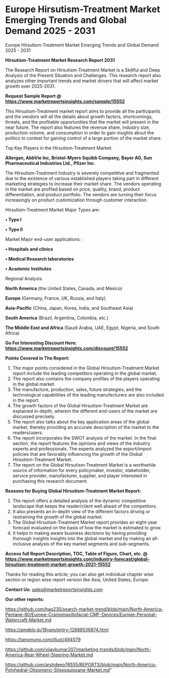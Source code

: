 # Europe Hirsutism-Treatment Market Emerging Trends and Global Demand 2025 - 2031
 Europe Hirsutism-Treatment Market Emerging Trends and Global Demand 2025 - 2031

<strong>Hirsutism-Treatment Market Research Report 2031</strong>

The Research Report on Hirsutism-Treatment Market is a Skillful and Deep Analysis of the Present Situation and Challenges. This research report also analyzes other important trends and market drivers that will affect market growth over 2025-2031.

<strong>Request Sample Report @ <a href=https://www.marketreportsinsights.com/sample/15552>https://www.marketreportsinsights.com/sample/15552</a></strong>

This Hirsutism-Treatment market report aims to provide all the participants and the vendors will all the details about growth factors, shortcomings, threats, and the profitable opportunities that the market will present in the near future. The report also features the revenue share, industry size, production volume, and consumption in order to gain insights about the politics to contest for gaining control of a large portion of the market share.

Top Key Players in the Hirsutism-Treatment Market:

<strong>Allergan, AbbVie Inc, Bristol-Myers Squibb Company, Bayer AG, Sun Pharmaceutical Industries Ltd., Pfizer Inc.</strong>

The Hirsutism-Treatment Industry is severely competitive and fragmented due to the existence of various established players taking part in different marketing strategies to increase their market share. The vendors operating in the market are profiled based on price, quality, brand, product differentiation, and product portfolio. The vendors are turning their focus increasingly on product customization through customer interaction.

Hirsutism-Treatment Market Major Types are:

<strong>• Type I

• Type II</strong>

Market Major end-user applications :

<strong>• Hospitals and clinics

• Medical Research laboratories

• Academic Institutes</strong>

Regional Analysis

</u><strong><b>North America</b></strong> (the United States, Canada, and Mexico)

<strong><b>Europe </b></strong>(Germany, France, UK, Russia, and Italy)

<strong><b>Asia-Pacific</b></strong> (China, Japan, Korea, India, and Southeast Asia)

<strong><b>South America</b></strong> (Brazil, Argentina, Colombia, etc.)

<strong><b>The Middle East and Africa</b></strong> (Saudi Arabia, UAE, Egypt, Nigeria, and South Africa)

<strong>Go For Interesting Discount Here: <a href=https://www.marketreportsinsights.com/discount/15552>https://www.marketreportsinsights.com/discount/15552</a></strong>

<strong>Points Covered in The Report:</strong>
<ol>
  <li>The major points considered in the Global Hirsutism-Treatment Market report include the leading competitors operating in the global market.</li>
  <li>The report also contains the company profiles of the players operating in the global market.</li>
  <li>The manufacture, production, sales, future strategies, and the technological capabilities of the leading manufacturers are also included in the report.</li>
  <li>The growth factors of the Global Hirsutism-Treatment Market are explained in-depth, wherein the different end-users of the market are discussed precisely.</li>
  <li>The report also talks about the key application areas of the global market, thereby providing an accurate description of the market to the readers/users.</li>
  <li>The report incorporates the SWOT analysis of the market. In the final section, the report features the opinions and views of the industry experts and professionals. The experts analyzed the export/import policies that are favorably influencing the growth of the Global Hirsutism-Treatment Market.</li>
  <li>The report on the Global Hirsutism-Treatment Market is a worthwhile source of information for every policymaker, investor, stakeholder, service provider, manufacturer, supplier, and player interested in purchasing this research document.</li>
</ol>
<strong>Reasons for Buying Global Hirsutism-Treatment Market Report:</strong>

<ol>
  <li>The report offers a detailed analysis of the dynamic competitive landscape that keeps the reader/client well ahead of the competitors.</li>
  <li>It also presents an in-depth view of the different factors driving or restraining the growth of the global market.</li>
  <li>The Global Hirsutism-Treatment Market report provides an eight-year forecast evaluated on the basis of how the market is estimated to grow.</li>
  <li>It helps in making aware business decisions by having providing thorough insights insights into the global market and by making an all-inclusive analysis of the key market segments and sub-segments.</li>
</ol>
<strong>Access full Report Description, TOC, Table of Figure, Chart, etc. @ <a href=https://www.marketreportsinsights.com/industry-forecast/global-hirsutism-treatment-market-growth-2021-15552>https://www.marketreportsinsights.com/industry-forecast/global-hirsutism-treatment-market-growth-2021-15552</a></strong>


Thanks for reading this article; you can also get individual chapter wise section or region wise report version like Asia, United States, Europe.

<strong>Contact Us:</strong>
sales@marketreportsinsights.com

<strong>Our other reports:</strong>

<a href=https://github.com/haq235/search-market-trend/blob/main/North-America-Pentane-80/Europe-Craniomaxillofacial-CMF-Devices/Europe-Personal-Watercraft-Market.md>https://github.com/haq235/search-market-trend/blob/main/North-America-Pentane-80/Europe-Craniomaxillofacial-CMF-Devices/Europe-Personal-Watercraft-Market.md</a>

<a href=https://ameblo.jp/18yam/entry-12888536874.html>https://ameblo.jp/18yam/entry-12888536874.html</a>

<a href=https://tanomuno.com/illust/494579>https://tanomuno.com/illust/494579</a>

<a href=https://github.com/vijaykumar207/marketing-trands/blob/main/North-America-Rear-Wheel-Steering-Market.md>https://github.com/vijaykumar207/marketing-trands/blob/main/North-America-Rear-Wheel-Steering-Market.md</a>

<a href=https://github.com/arshdeep76555/REPORTS/blob/main/North-America-Polyhedral-Oligomeric-Silsesquioxane-Market.md>https://github.com/arshdeep76555/REPORTS/blob/main/North-America-Polyhedral-Oligomeric-Silsesquioxane-Market.md</a>"
